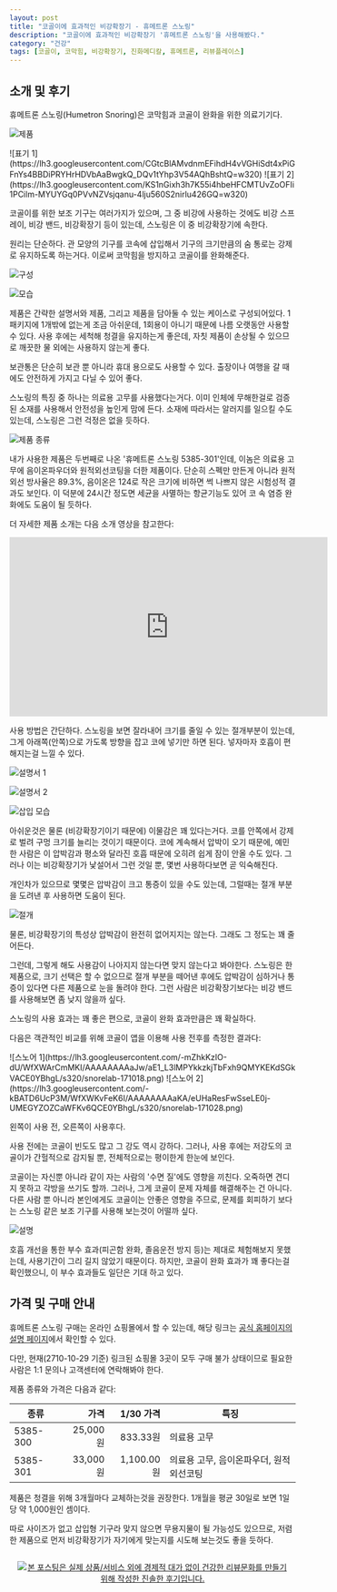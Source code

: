 ```yaml
---
layout: post
title: "코골이에 효과적인 비강확장기 - 휴메트론 스노링"
description: "코골이에 효과적인 비강확장기 '휴메트론 스노링'을 사용해봤다."
category: "건강"
tags: [코골이, 코막힘, 비강확장기, 진화메디칼, 휴메트론, 리뷰플레이스]
---
```


## 소개 및 후기

휴메트론 스노링(Humetron Snoring)은 코막힘과 코골이 완화을 위한 의료기기다.

![제품](https://lh3.googleusercontent.com/DM6ChD1bX9gA-rndHJE-F5zjmQKO2iaVJehOMIm6Hyp9-7t5B6uoCD4uO0PSA6U8d9P6WKY8KcDYhw=s560)

<p class="center" markdown="1">
![표기 1](https://lh3.googleusercontent.com/CGtcBlAMvdnmEFihdH4vVGHiSdt4xPiGFnYs4BBDiPRYHrHDVbAaBwgkQ_DQv1tYhp3V54AQhBshtQ=w320)
![표기 2](https://lh3.googleusercontent.com/KS1nGixh3h7K55i4hbeHFCMTUvZoOFIi1PCilm-MYUYGq0PVvNZVsjqanu-4lju560S2nirlu426GQ=w320)
</p>

코골이를 위한 보조 기구는 여러가지가 있으며,
그 중 비강에 사용하는 것에도 비강 스프레이, 비강 밴드, 비강확장기 등이 있는데,
스노링은 이 중 비강확장기에 속한다.

원리는 단순하다.
관 모양의 기구를 코속에 삽입해서 기구의 크기만큼의 숨 통로는 강제로 유지하도록 하는거다.
이로써 코막힘을 방지하고 코골이를 완화해준다.

![구성](https://lh3.googleusercontent.com/t57lVx9P_nzrz9rrRzz9rppaoHHtjMtrxeFHCS08HL58-X3S_ByEtTG2RTodxxj2mewAKHHAojhQlw=s560)

![모습](https://lh3.googleusercontent.com/d1g9NbGhfFNbZTjwDTVRJPJTuOMHiTFR3RYKFj-kBT14dCotl9bL3twCjk2-04KV6VhPIrboSK83GQ=s560)

제품은 간략한 설명서와 제품, 그리고 제품을 담아둘 수 있는 케이스로 구성되어있다.
1 패키지에 1개밖에 없는게 조금 아쉬운데,
1회용이 아니기 때문에 나름 오랫동안 사용할 수 있다.
사용 후에는 세척해 청결을 유지하는게 좋은데,
자칫 제품이 손상될 수 있으므로 깨끗한 물 외에는 사용하지 않는게 좋다.

보관통은 단순히 보관 뿐 아니라 휴대 용으로도 사용할 수 있다.
출장이나 여행을 갈 때에도 안전하게 가지고 다닐 수 있어 좋다.

스노링의 특징 중 하나는 의료용 고무를 사용했다는거다.
이미 인체에 무해한걸로 검증된 소재를 사용해서 안전성을 높인게 맘에 든다.
소재에 따라서는 알러지를 일으킬 수도 있는데,
스노링은 그런 걱정은 없을 듯하다.

![제품 종류](https://lh3.googleusercontent.com/-ctq7NluwOdo/WfXZgZD8zfI/AAAAAAAAaKo/sOkFF-_-WyYTGF5Tzk1D-7UbnmALiFE7QCE0YBhgL/s0/humetron-snoring.jpg)

내가 사용한 제품은 두번째로 나온 '휴메트론 스노링 5385-301'인데,
이놈은 의료용 고무에 음이온파우더와 원적외선코팅을 더한 제품이다.
단순히 스펙만 만든게 아니라
원적외선 방사율은 89.3%, 음이온은 124로
작은 크기에 비하면 썩 나쁘지 않은 시험성적 결과도 보인다.
이 덕분에 24시간 정도면 세균을 사멸하는 항균기능도 있어
코 속 염증 완화에도 도움이 될 듯하다.

더 자세한 제품 소개는 다음 소개 영상을 참고한다:

<center><iframe width="560" height="315" src="https://www.youtube.com/embed/1dwkciUhPro?rel=0" frameborder="0" allowfullscreen></iframe></center>

사용 방법은 간단하다.
스노링을 보면 잘라내어 크기를 줄일 수 있는 절개부분이 있는데,
그게 아래쪽(안쪽)으로 가도록 방향을 잡고 코에 넣기만 하면 된다.
넣자마자 호흡이 편해지는걸 느낄 수 있다.

![설명서 1](https://lh3.googleusercontent.com/x1LYmFFGIp4TIKDbt3Z0Dm6r7oOPhdQjUjsaME-S37HXSYPf89bK5_bJUZpeNtInzFyQJ8TPMdurOw=s560)

![설명서 2](https://lh3.googleusercontent.com/65iho_WwfoNjqdu5sJK6bOy-8neQtMlBn5h07BqYvmIa4npW1F8KK8HTDok7l1Lcu-aX-DvFkpgXag=s560)

![삽입 모습](https://lh3.googleusercontent.com/QGSkmspKVsX0vyNGElqRNihAmT-UjeWOMi8kgwE3DNe4WWr_HJIUS9S9nhb-gXfP5Ho9V7-nVjYZMA=s320)

아쉬운것은 물론 (비강확장기이기 때문에) 이물감은 꽤 있다는거다.
코를 안쪽에서 강제로 벌려 구멍 크기를 늘리는 것이기 때문이다.
코에 계속해서 압박이 오기 때문에,
예민한 사람은 이 압박감과 평소와 달라진 호흡 때문에
오히려 쉽게 잠이 안올 수도 있다.
그러나 이는 비강확장기가 낯설어서 그런 것일 뿐, 몇번 사용하다보면 곧 익숙해진다.

개인차가 있으므로 몇몇은 압박감이 크고 통증이 있을 수도 있는데,
그럴때는 절개 부분을 도려낸 후 사용하면 도움이 된다.

![절개](https://lh3.googleusercontent.com/_uZCqd8cnUtfK1Wl8Ogmh2ryIIpubAcwGym0b453lOnczzH-X8gS6ZSqKXWzv7dy38xXKmWMND170Q=s560)

물론, 비강확장기의 특성상 압박감이 완전히 없어지지는 않는다.
그래도 그 정도는 꽤 줄어든다.

그런데, 그렇게 해도 사용감이 나아지지 않는다면 맞지 않는다고 봐야한다.
스노링은 한 제품으로, 크기 선택은 할 수 없으므로
절개 부분을 떼어낸 후에도 압박감이 심하거나 통증이 있다면 다른 제품으로 눈을 돌려야 한다.
그런 사람은 비강확장기보다는 비강 밴드를 사용해보면 좀 낮지 않을까 싶다.

스노링의 사용 효과는 꽤 좋은 편으로,
코골이 완화 효과만큼은 꽤 확실하다.

다음은 객관적인 비교를 위해 코골이 앱을 이용해 사용 전후를 측정한 결과다:

<p class="center" markdown="1">
![스노어 1](https://lh3.googleusercontent.com/-mZhkKzIO-dU/WfXWArCmMKI/AAAAAAAAaJw/aE1_L3lMPYkkzkjTbFxh9QMYKEKdSGkVACE0YBhgL/s320/snorelab-171018.png)
![스노어 2](https://lh3.googleusercontent.com/-kBATD6UcP3M/WfXWKvFeK6I/AAAAAAAAaKA/eUHaResFwSseLE0j-UMEGYZOZCaWFKv6QCE0YBhgL/s320/snorelab-171028.png)
</p>

왼쪽이 사용 전, 오른쪽이 사용후다.

사용 전에는 코골이 빈도도 많고 그 강도 역시 강하다.
그러나, 사용 후에는 저강도의 코골이가 간헐적으로 감지될 뿐,
전체적으로는 평이한게 한눈에 보인다.

코골이는 자신뿐 아니라 같이 자는 사람의 '수면 질'에도 영향을 끼친다.
오죽하면 견디지 못하고 각방을 쓰기도 할까.
그러나, 그게 코골이 문제 자체를 해결해주는 건 아니다.
다른 사람 뿐 아니라 본인에게도 코골이는 안좋은 영향을 주므로,
문제를 회피하기 보다는 스노링 같은 보조 기구를 사용해 보는것이 어떨까 싶다.

![설명](https://lh3.googleusercontent.com/GYi4GZ4xFzwued-PiJn90KbftCn70p3i0gyEXD_X_zdL2g3NPOhEdA13T8t4jb83swqJY3a6RZ9X8w=s640)

호흡 개선을 통한 부수 효과(피곤함 완화, 졸음운전 방지 등)는 제대로 체험해보지 못했는데,
사용기간이 그리 길지 않았기 때문이다.
하지만, 코골이 완화 효과가 꽤 좋다는걸 확인했으니,
이 부수 효과들도 일단은 기대 하고 있다.



## 가격 및 구매 안내

휴메트론 스노링 구매는 온라인 쇼핑몰에서 할 수 있는데,
해당 링크는 [공식 홈페이지의 설명 페이지](http://www.humetron.com/renew/product02-1-3.php)에서 확인할 수 있다.

다만, 현재(2710-10-29 기준) 링크된 쇼핑몰 3곳이 모두 구매 불가 상태이므로
필요한 사람은 1:1 문의나 고객센터에 연락해봐야 한다.

제품 종류와 가격은 다음과 같다:

종류     | 가격     | 1/30 가격  | 특징
---------|---------:|-----------:|--------
5385-300 | 25,000원 |   833.33원 | 의료용 고무
5385-301 | 33,000원 | 1,100.00원 | 의료용 고무, 음이온파우더, 원적외선코팅

제품은 청결을 위해 3개월마다 교체하는것을 권장한다.
1개월을 평균 30일로 보면 1일당 약 1,000원인 셈이다.

따로 사이즈가 없고 삽입형 기구라 맞지 않으면 무용지물이 될 가능성도 있으므로,
저렴한 제품으로 먼저 비강확장기가 자기에게 맞는지를 시도해 보는것도 좋을 듯하다.



<div style="text-align: center; padding: 1em;"><a href="http://reviewplace.co.kr/detail.php?number=10247" target="_blank"><img src="http://reviewplace.co.kr/blog_traffic.php?key=MTAyNDd8cmV6bm9h" border="0" alt="본 포스팅은 실제 상품/서비스 외에 경제적 대가 없이 건강한 리뷰문화를 만들기 위해 작성한 진솔한 후기입니다."></a></div>
